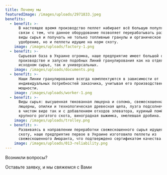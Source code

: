 ```yaml
---
title: Почему мы
featuredImage: /images/uploads/2971833.jpeg
benefits:
  - benefit: >-
      В настоящее время производство пеллет набирает всё большую популярность, в
      связи с тем, что данное оборудование позволяет перерабатывать различные
      виды сырья и получать не только топливные гранулы и органическое
      удобрение, но и пеллеты идущие на корм скоту.
    image: /images/uploads/factory-1.png
  - benefit: >-
      Сырьевая база в Украине огромна, наше предприятие имеет большой опыт в
      производстве и запуске подобных Линий гранулирования как на отдельном
      исходном сырье, так и универсальных.
    image: /images/uploads/documents.png
  - benefit: >-
      Наши Линии гранулирования всегда комплектуются в зависимости от
      индивидуальных потребностей заказчика, учитывая его производственные
      мощности.
    image: /images/uploads/worker-1.png
  - benefit: >-
      Виды сырья: высушенная тюкованная люцерна и солома, свежескошенная трава
      люцерны, опилки и технологическая древесная щепа, лузга подсолнечника как
      в чистом виде так и с добавлением отходов элеватора, куриный помёт и помет
      крупного рогатого скота, виноградная выжимка, хмелевшая дробина.
    image: /images/uploads/trolley.png
  - benefit: >-
      Развиваясь в направлении переработки свежескошенного сырья идущего на корм
      скоту, наше предприятие первое в Украине изготовило пеллеты из
      свежескошенного Амаранта, что подтверждено сертификатом качества.
    image: /images/uploads/013-reliability.png
---
```


Возникли вопросы?

Оставьте заявку, и мы свяжемся с Вами
